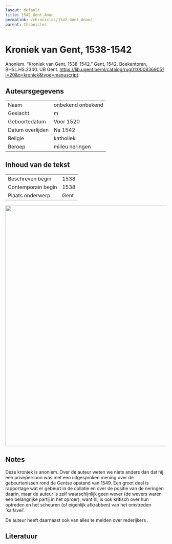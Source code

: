 ```yaml
---
layout: default
title: 1542_Gent_Anon
permalink: /chronicles/1542_Gent_Anon/
parent: Chronicles
--- 
```



# Kroniek van Gent, 1538-1542 

Anoniem. “Kroniek van Gent, 1538-1542.” Gent, 1542. Boekentoren, BHSL.HS.2340. UB Gent. https://lib.ugent.be/nl/catalog/rug01:000836905?i=20&q=kroniek&type=manuscript. 

## Auteursgegevens 

| | | 
| --------------- | --------------- | 
| Naam | onbekend onbekend | 
| Geslacht | m | 
 | Geboortedatum | Voor 1520 | 
| Datum overlijden | Na 1542 | 
| Religie | katholiek | 
| Beroep | milieu neringen | 

## Inhoud van de tekst 

| | | 
| --------------- | --------------- | 
| Beschreven begin | 1538 | 
| Contemporain begin | 1538 | 
| Plaats onderwerp | Gent | 

[<img src="..\..\barplots_chronicles\1542_Gent_Anon.jpg" width="750"/>](..\..\barplots_chronicles\1542_Gent_Anon.jpg) 

## Notes 

Deze kroniek is anoniem. Over de auteur weten we niets anders dan dat hij een
privepersoon was met een uitgesproken mening over de gebeurtenissen rond de
Gentse opstand van 1549. Een groot deel is rapportage wat er gebeurt in de
collatie en over de positie van de neringen daarin, maar de auteur is zelf
waarschijnlijk geen wever (de wevers waren een belangrijke partij in het
oproer), want hij is ook kritisch over hun optreden en het scheuren (of
eigenlijk afkrabben) van het omstreden ‘kalfsvel’.

De auteur heeft daarnaast ook van alles te melden over rederijkers .



## Literatuur 


